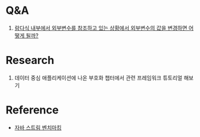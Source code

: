 # Q&A
1. [람다식 내부에서 외부변수를 참조하고 있는 상황에서 외부변수의 값을 변경하면 어떻게 될까?](https://github.com/y00njinuk/my-lab/blob/main/self-test-and-verify/src/LambdaExam.java)

# Research
1. 데이터 중심 애플리케이션에 나온 부호화 챕터에서 관련 프레임워크 튜토리얼 해보기

# Reference
- [자바 스트림 벤치마킹](https://github.com/y00njinuk/my-lab/blob/main/self-test-and-verify/src/StreamBenchmarks.java)
